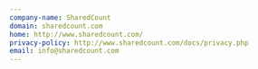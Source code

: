 ```yaml
---
company-name: SharedCount
domain: sharedcount.com
home: http://www.sharedcount.com/
privacy-policy: http://www.sharedcount.com/docs/privacy.php
email: info@sharedcount.com
---
```




